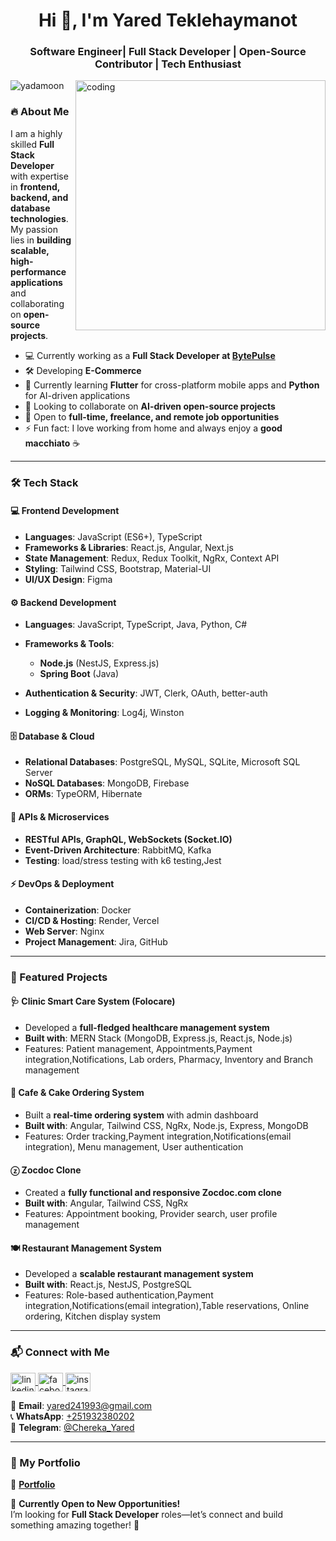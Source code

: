 <h1 align="center">Hi 👋, I'm Yared Teklehaymanot</h1>
<h3 align="center">Software Engineer| Full Stack Developer | Open-Source Contributor | Tech Enthusiast</h3>

<img align="right" alt="coding" width="400" src="https://cdn.dribbble.com/users/1162077/screenshots/3848914/programmer.gif"/>

<p align="left"> 
  <img src="https://komarev.com/ghpvc/?username=yadamoon&label=Profile%20views&color=0e75b6&style=flat" alt="yadamoon" /> 
</p>

### 🔥 About Me  
I am a highly skilled **Full Stack Developer** with expertise in **frontend, backend, and database technologies**. My passion lies in **building scalable, high-performance applications** and collaborating on **open-source projects**.  

- 💻 Currently working as a **Full Stack Developer at [BytePulse](https://bytepulse.et)**  
- 🛠️ Developing **E-Commerce**  
- 🌱 Currently learning **Flutter** for cross-platform mobile apps and **Python** for AI-driven applications  
- 👯 Looking to collaborate on **AI-driven open-source projects**  
- 🤝 Open to **full-time, freelance, and remote job opportunities**  
- ⚡ Fun fact: I love working from home and always enjoy a **good macchiato** ☕  

---

### 🛠️ Tech Stack  

#### **💻 Frontend Development**  
- **Languages**: JavaScript (ES6+), TypeScript  
- **Frameworks & Libraries**: React.js, Angular, Next.js  
- **State Management**: Redux, Redux Toolkit, NgRx, Context API  
- **Styling**: Tailwind CSS, Bootstrap, Material-UI  
- **UI/UX Design**: Figma  

#### **⚙️ Backend Development**  
- **Languages**: JavaScript, TypeScript, Java, Python, C#  
- **Frameworks & Tools**:  
  - **Node.js** (NestJS, Express.js)  
  - **Spring Boot** (Java)  

- **Authentication & Security**: JWT, Clerk, OAuth, better-auth  
- **Logging & Monitoring**: Log4j, Winston  

#### **🗄️ Database & Cloud**  
- **Relational Databases**: PostgreSQL, MySQL, SQLite, Microsoft SQL Server  
- **NoSQL Databases**: MongoDB, Firebase  
- **ORMs**: TypeORM, Hibernate  

#### **🔗 APIs & Microservices**  
- **RESTful APIs, GraphQL, WebSockets (Socket.IO)**  
- **Event-Driven Architecture**: RabbitMQ, Kafka
- **Testing**: load/stress testing with k6 testing,Jest 
#### **⚡ DevOps & Deployment**  
- **Containerization**: Docker  
- **CI/CD & Hosting**: Render, Vercel  
- **Web Server**: Nginx  
- **Project Management**: Jira, GitHub  

---

### 🚀 Featured Projects  

#### **🩺 Clinic Smart Care System (Folocare)**  
- Developed a **full-fledged healthcare management system**  
- **Built with**: MERN Stack (MongoDB, Express.js, React.js, Node.js)  
- Features: Patient management, Appointments,Payment integration,Notifications, Lab orders, Pharmacy, Inventory and Branch management

#### **🍰 Cafe & Cake Ordering System**  
- Built a **real-time ordering system** with admin dashboard  
- **Built with**: Angular, Tailwind CSS, NgRx, Node.js, Express, MongoDB  
- Features: Order tracking,Payment integration,Notifications(email integration), Menu management, User authentication  

#### **ⓩ Zocdoc Clone**  
- Created a **fully functional and responsive Zocdoc.com clone**  
- **Built with**: Angular, Tailwind CSS, NgRx  
- Features: Appointment booking, Provider search, user profile management

#### **🍽️ Restaurant Management System**  
- Developed a **scalable restaurant management system**  
- **Built with**: React.js, NestJS, PostgreSQL  
- Features: Role-based authentication,Payment integration,Notifications(email integration),Table reservations, Online ordering, Kitchen display system  

---

### 📬 Connect with Me  
<p align="left">
  <a href="https://linkedin.com/in/yared-teklehaymanot" target="_blank">
    <img align="center" src="https://raw.githubusercontent.com/rahuldkjain/github-profile-readme-generator/master/src/images/icons/Social/linked-in-alt.svg" alt="linkedin" height="30" width="40"/>
  </a>
  <a href="https://fb.com/chereka-yared" target="_blank">
    <img align="center" src="https://raw.githubusercontent.com/rahuldkjain/github-profile-readme-generator/master/src/images/icons/Social/facebook.svg" alt="facebook" height="30" width="40"/>
  </a>
  <a href="https://instagram.com/its-yared" target="_blank">
    <img align="center" src="https://raw.githubusercontent.com/rahuldkjain/github-profile-readme-generator/master/src/images/icons/Social/instagram.svg" alt="instagram" height="30" width="40"/>
  </a>
</p>  

📩 **Email**: [yared241993@gmail.com](mailto:yared241993@gmail.com)  
📞 **WhatsApp**: [+251932380202](https://wa.me/251932380202)  
📣 **Telegram**: [@Chereka_Yared](https://t.me/Chereka_Yared)  

---

### 📜 My Portfolio  
📄 **[Portfolio](https://yared-portfolio-phi.vercel.app/)**

💼 **Currently Open to New Opportunities!**  
I’m looking for **Full Stack Developer** roles—let’s connect and build something amazing together! 🚀  
